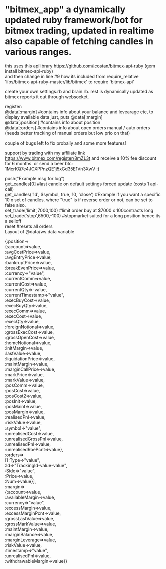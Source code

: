 # "bitmex_app" a dynamically updated ruby framework/bot for bitmex trading, updated in realtime also capable of fetching candles in various ranges.  
  
this uses this apilibrary https://github.com/icostan/bitmex-api-ruby   (gem install bitmex-api-ruby)     
and then change in line #9 how its included from require_relative 'libs/bitmex-api-ruby-master/lib/bitmex' to require 'bitmex-api'  
  
create your own settings.rb and brain.rb. rest is dynamically updated as bitmex reports it out through websocket.  
  
register:  
@data[:margin]  #contains info about your balance and levearage etc, to display available data just, puts @data[:margin]   
@data[:position] #contains info about position  
@data[:orders] #contains info about open orders manual / auto orders (needs better tracking of manual orders but low prio on that)  
  
couple of bugs left to fix probally and some more features!
  
support by trading with my affiliate link https://www.bitmex.com/register/8mZL3t and receive a 10% fee discount for 6 months.
or send a beer btc: 1McrKQ7e4JCXPPnzQE1j5xGd35E1Vn3XwV :)  
  
push("Example msg for log")  
get_candles[0] #last candle on default settings forced update (costs 1 api-call)  
get_candles('1d', $symbol, true, 10, 'close')  #Example if you want a specific 10 x set of candles. where "true" is if reverse order or not, can be set to false also.  
set_trade('limit',7000,100) #limit order buy at $7000 x 100contracts long  
set_trade('stop',6500,-100) #stopmarket suited for a long position hence its a selloff  
reset                       #resets all orders  
Layout of @data/ws.data variable  
  
{:position=>  
  {:account=>value,  
   :avgCostPrice=>value,  
   :avgEntryPrice=>value,  
   :bankruptPrice=>value,  
   :breakEvenPrice=>value,  
   :currency=>"value",  
   :currentComm=>value,  
   :currentCost=>value,  
   :currentQty=>-value,  
   :currentTimestamp=>"value",  
   :execBuyCost=>value,  
   :execBuyQty=>value,  
   :execComm=>value,  
   :execCost=>value,  
   :execQty=>value,  
   :foreignNotional=>value,  
   :grossExecCost=>value,  
   :grossOpenCost=>value,  
   :homeNotional=>value,  
   :initMargin=>value,  
   :lastValue=>value,  
   :liquidationPrice=>value,  
   :maintMargin=>value,  
   :marginCallPrice=>value,  
   :markPrice=>value,  
   :markValue=>value,  
   :posComm=>value,  
   :posCost=>value,  
   :posCost2=>value,  
   :posInit=>value,  
   :posMaint=>value,  
   :posMargin=>value,  
   :realisedPnl=>value,  
   :riskValue=>value,  
   :symbol=>"value",  
   :unrealisedCost=>value,  
   :unrealisedGrossPnl=>value,  
   :unrealisedPnl=>value,  
   :unrealisedRoePcnt=>value},  
 :orders=>  
  [{:Type=>"value",  
    :Id=>"TrackingId-value-value",  
    :Side=>"value",  
    :Price=>value,  
    :Num=>value}],  
 :margin=>  
  {:account=>value,  
   :availableMargin=>value,  
   :currency=>"value",  
   :excessMargin=>value,  
   :excessMarginPcnt=>value,  
   :grossLastValue=>value,  
   :grossMarkValue=>value,  
   :maintMargin=>value,  
   :marginBalance=>value,  
   :marginLeverage=>value,  
   :riskValue=>value,  
   :timestamp=>"value",  
   :unrealisedPnl=>value,  
   :withdrawableMargin=>value}}  